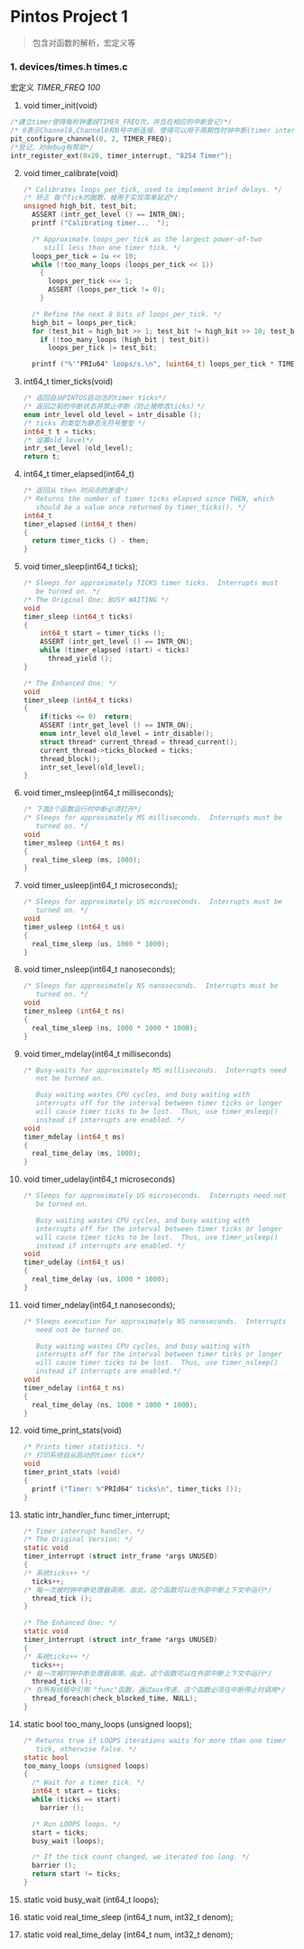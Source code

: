 # Pintos Project 1 

> 包含对函数的解析，宏定义等

### 1. devices/times.h times.c

宏定义 *TIMER_FREQ 100*

1.  void timer_init(void) 

   ```C
   /*建立timer使得每秒钟重段TIMER_FREQ次，并且在相应的中断登记)*/
   /* 0表示Channel0,Channel0和0号中断连接，使得可以用于周期性时钟中断(timer interrupt),2表示是一个周期性的暂停，这对于连接到一个中断控制器并由此生成周期性中断是有帮助的*/
   pit_configure_channel(0, 2, TIMER_FREQ);
   /*登记，对debug有帮助*/
   intr_register_ext(0x20, timer_interrupt, "8254 Timer");
   ```

2. void timer_calibrate(void)

   ```c
   /* Calibrates loops_per_tick, used to implement brief delays. */
   /* 矫正 每个Tick的圈数，被用于实现简单延迟*/
   unsigned high_bit, test_bit;
     ASSERT (intr_get_level () == INTR_ON);
     printf ("Calibrating timer...  ");
   
     /* Approximate loops_per_tick as the largest power-of-two
        still less than one timer tick. */
     loops_per_tick = 1u << 10;
     while (!too_many_loops (loops_per_tick << 1)) 
       {
         loops_per_tick <<= 1;
         ASSERT (loops_per_tick != 0);
       }
   
     /* Refine the next 8 bits of loops_per_tick. */
     high_bit = loops_per_tick;
     for (test_bit = high_bit >> 1; test_bit != high_bit >> 10; test_bit >>= 1)
       if (!too_many_loops (high_bit | test_bit))
         loops_per_tick |= test_bit;
   
     printf ("%'"PRIu64" loops/s.\n", (uint64_t) loops_per_tick * TIMER_FREQ);
   ```

3. int64_t timer_ticks(void)

   ```c
   /* 返回自从PINTOS启动活的timer ticks*/
   /* 返回之前的中断状态并禁止中断（防止被修改ticks）*/
   enum intr_level old_level = intr_disable ();
   /* ticks 的类型为静态无符号整型 */
   int64_t t = ticks;
   /* 设置old_level*/
   intr_set_level (old_level);
   return t;
   ```

4. int64_t timer_elapsed(int64_t)

   ```C
   /* 返回从 then 时间点的差值*/
   /* Returns the number of timer ticks elapsed since THEN, which
      should be a value once returned by timer_ticks(). */
   int64_t
   timer_elapsed (int64_t then) 
   {
     return timer_ticks () - then;
   }
   ```

5. void timer_sleep(int64_t ticks);

   ```c
   /* Sleeps for approximately TICKS timer ticks.  Interrupts must
      be turned on. */
   /* The Original One: BUSY WAITING */
   void
   timer_sleep (int64_t ticks) 
   {
       int64_t start = timer_ticks ();
       ASSERT (intr_get_level () == INTR_ON);
       while (timer_elapsed (start) < ticks) 
         thread_yield ();
   }
   
   /* The Enhanced One: */
   void
   timer_sleep (int64_t ticks) 
   {
       if(ticks <= 0)  return;
       ASSERT (intr_get_level () == INTR_ON);
       enum intr_level old_level = intr_disable();
       struct thread* current_thread = thread_current();
       current_thread->ticks_blocked = ticks;
       thread_block();
       intr_set_level(old_level);
   }
   ```

6. void timer_msleep(int64_t milliseconds);

   ```c
   /* 下面3个函数运行时中断必须打开*/ 
   /* Sleeps for approximately MS milliseconds.  Interrupts must be
      turned on. */
   void
   timer_msleep (int64_t ms) 
   {
     real_time_sleep (ms, 1000);
   }
   ```

7. void timer_usleep(int64_t microseconds);

   ```c
   /* Sleeps for approximately US microseconds.  Interrupts must be
      turned on. */
   void
   timer_usleep (int64_t us) 
   {
     real_time_sleep (us, 1000 * 1000);
   }
   ```

8. void timer_nsleep(int64_t nanoseconds);

   ```c
   /* Sleeps for approximately NS nanoseconds.  Interrupts must be
      turned on. */
   void
   timer_nsleep (int64_t ns) 
   {
     real_time_sleep (ns, 1000 * 1000 * 1000);
   }
   ```

9. void timer_mdelay(int64_t milliseconds)

   ```c
   /* Busy-waits for approximately MS milliseconds.  Interrupts need
      not be turned on.
   
      Busy waiting wastes CPU cycles, and busy waiting with
      interrupts off for the interval between timer ticks or longer
      will cause timer ticks to be lost.  Thus, use timer_msleep()
      instead if interrupts are enabled. */
   void
   timer_mdelay (int64_t ms) 
   {
     real_time_delay (ms, 1000);
   }
   ```

10. void timer_udelay(int64_t microseconds)

    ```c
    /* Sleeps for approximately US microseconds.  Interrupts need not
       be turned on.
    
       Busy waiting wastes CPU cycles, and busy waiting with
       interrupts off for the interval between timer ticks or longer
       will cause timer ticks to be lost.  Thus, use timer_usleep()
       instead if interrupts are enabled. */
    void
    timer_udelay (int64_t us) 
    {
      real_time_delay (us, 1000 * 1000);
    }
    ```

11. void timer_ndelay(int64_t nanoseconds);

    ```c
    /* Sleeps execution for approximately NS nanoseconds.  Interrupts
       need not be turned on.
    
       Busy waiting wastes CPU cycles, and busy waiting with
       interrupts off for the interval between timer ticks or longer
       will cause timer ticks to be lost.  Thus, use timer_nsleep()
       instead if interrupts are enabled.*/
    void
    timer_ndelay (int64_t ns) 
    {
      real_time_delay (ns, 1000 * 1000 * 1000);
    }
    ```

12. void time_print_stats(void)

    ```c
    /* Prints timer statistics. */
    /* 打印系统自从启动的timer tick*/
    void
    timer_print_stats (void) 
    {
      printf ("Timer: %"PRId64" ticks\n", timer_ticks ());
    }
    ```

13. static intr_handler_func timer_interrupt;

    ```c
    /* Timer interrupt handler. */
    /* The Original Version: */
    static void
    timer_interrupt (struct intr_frame *args UNUSED)
    {
    /* 系统ticks++ */
      ticks++;
    /* 每一次被时钟中断处理器调用，由此，这个函数可以在外部中断上下文中运行*/
      thread_tick ();
    }
    
    /* The Enhanced One: */
    static void
    timer_interrupt (struct intr_frame *args UNUSED)
    {
    /* 系统ticks++ */
      ticks++;
    /* 每一次被时钟中断处理器调用，由此，这个函数可以在外部中断上下文中运行*/
      thread_tick ();
    /* 在所有线程中引用 "func"函数，通过aux传递，这个函数必须在中断停止时调用*/
      thread_foreach(check_blocked_time, NULL);
    }
    ```

14. static bool too_many_loops (unsigned loops);

    ```c
    /* Returns true if LOOPS iterations waits for more than one timer
       tick, otherwise false. */
    static bool
    too_many_loops (unsigned loops) 
    {
      /* Wait for a timer tick. */
      int64_t start = ticks;
      while (ticks == start)
        barrier ();
    
      /* Run LOOPS loops. */
      start = ticks;
      busy_wait (loops);
    
      /* If the tick count changed, we iterated too long. */
      barrier ();
      return start != ticks;
    }
    ```

15. static void busy_wait (int64_t loops);

16. static void real_time_sleep (int64_t num, int32_t denom);

17. static void real_time_delay (int64_t num, int32_t denom);

